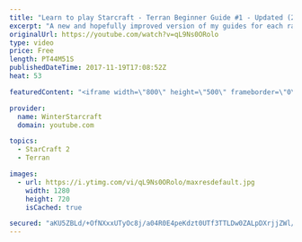 ```yaml
---
title: "Learn to play Starcraft - Terran Beginner Guide #1 - Updated (2017 LOTV)"
excerpt: "A new and hopefully improved version of my guides for each race where I go over as many basics as possible while doing it live :)  I strongly believe that a super structured guide style is not very helpful compared to watching/playing the game actively.  Feedback is greatly appreciated. -- Watch live"
originalUrl: https://youtube.com/watch?v=qL9Ns0ORolo
type: video
price: Free
length: PT44M51S
publishedDateTime: 2017-11-19T17:08:52Z
heat: 53

featuredContent: "<iframe width=\"800\" height=\"500\" frameborder=\"0\" src=\"https://www.youtube.com/embed/qL9Ns0ORolo\" allow=\"accelerometer; autoplay; encrypted-media; gyroscope; picture-in-picture\" allowfullscreen></iframe>"

provider:
  name: WinterStarcraft
  domain: youtube.com

topics:
  - StarCraft 2
  - Terran

images:
  - url: https://i.ytimg.com/vi/qL9Ns0ORolo/maxresdefault.jpg
    width: 1280
    height: 720
    isCached: true

secured: "aKU5ZBLd/+OfNXxxUTyOc8j/a04R0E4peKdzt0UTf3TTLDw0ZALpDXrjjZWl/SKueZSpZbnFe7+5caa4JNa45VjpfR4mh7ByAWT9n1ZlGqOSxXV0/U/WOnSbiH21hj3L4Wf40ltzv4hxhSjN5mCkH3SIHK8wdBnRQhfXf6XhkPnWwWs9Kjk35A1XVBnY+4hsYPNtuht4TDsz/d3bK43Wr1IHsFrtfXgvmHg6p8icgHvKHOA8kaoK1f3B+WzYTki3LHZvbWGnTlnXm0EYRGOjvwlvAnZ2OC/DXooVvsaHltLD7rO1WhVN3o706+H4OIhvUxZvcw9SQbzgjlIsjyBax9C82nGNvfdmWqlQGieWAqeV3Vgv3Dx2dOhnNgu70Z1Gy6VvoJQDWiQ0k05JKDNUlQ7U6uNR48l42VYDHTIIVjw=;S4lepofvYNb/vwzzohoYtA=="
---
```


